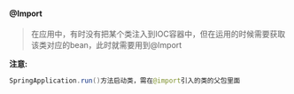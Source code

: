 #### @Import

> 在应用中，有时没有把某个类注入到IOC容器中，但在运用的时候需要获取该类对应的bean，此时就需要用到@Import

__注意:__  
  ```java
  SpringApplication.run()方法启动类，需在@import引入的类的父包里面
  ```